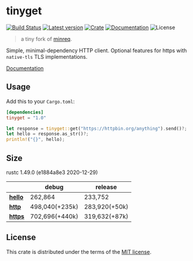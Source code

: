# tinyget

[![Build Status](https://github.com/justjavac/rust_tinyget/workflows/ci/badge.svg?branch=master)](https://github.com/justjavac/rust_tinyget/actions)
[![Latest version](https://img.shields.io/crates/v/tinyget.svg)](https://crates.io/crates/tinyget)
[![Crate](https://img.shields.io/crates/v/tinyget.svg)](https://crates.io/crates/tinyget)
[![Documentation](https://docs.rs/tinyget/badge.svg)](https://docs.rs/tinyget)
![License](https://img.shields.io/crates/l/tinyget.svg)

> a tiny fork of [minreq](https://crates.io/crates/minreq).

Simple, minimal-dependency HTTP client. Optional features for https with `native-tls` TLS implementations.

[Documentation](https://docs.rs/tinyget)

## Usage

Add this to your `Cargo.toml`:

```toml
[dependencies]
tinyget = "1.0"
```

```rs
let response = tinyget::get("https://httpbin.org/anything").send()?;
let hello = response.as_str()?;
println!("{}", hello);
```

## Size

rustc 1.49.0 (e1884a8e3 2020-12-29) 

|                  | debug          | release       |
|------------------|----------------|---------------|
| [**hello**][1]   | 262,864        | 233,752       |
| [**http**][2]    | 498,040(+235k) | 283,920(+50k) |
| [**https**][3]   | 702,696(+440k) | 319,632(+87k) |

[1]: ./examples/hello.rs
[2]: ./examples/http.rs
[3]: ./examples/https.rs


## License

This crate is distributed under the terms of the [MIT license](./LICENSE).
